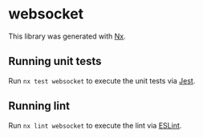 # websocket

This library was generated with [Nx](https://nx.dev).

## Running unit tests

Run `nx test websocket` to execute the unit tests via [Jest](https://jestjs.io).

## Running lint

Run `nx lint websocket` to execute the lint via [ESLint](https://eslint.org/).
